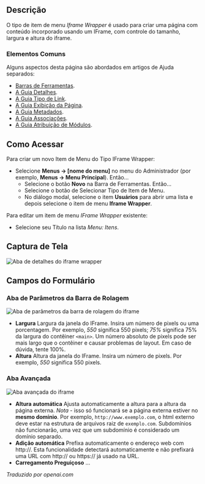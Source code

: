 <!-- Filename: Help4.x:Menu_Item:_Iframe_Wrapper / Display title: Envoltório de Iframe -->

## Descrição

O tipo de item de menu *Iframe Wrapper* é usado para criar uma página com conteúdo incorporado usando um IFrame, com controle do tamanho, largura e altura do iframe.

### Elementos Comuns

Alguns aspectos desta página são abordados em artigos de Ajuda separados:

* [Barras de Ferramentas](jdocmanual?article=help/common-elements/toolbars).
* [A Guia Detalhes](jdocmanual?article=help/menu-items-common/menu-item-details).
* [A Guia Tipo de Link](jdocmanual?article=help/menu-items-common/menu-item-link-type).
* [A Guia Exibição da Página](jdocmanual?article=help/menu-items-common/menu-item-page-display).
* [A Guia Metadados](jdocmanual?article=help/menu-items-common/menu-item-metadata).
* [A Guia Associações](jdocmanual?article=help/common-elements/edit-associations).
* [A Guia Atribuição de Módulos](jdocmanual?article=help/menu-items-common/menu-item-module-assignment).

## Como Acessar

Para criar um novo Item de Menu do Tipo IFrame Wrapper:

- Selecione **Menus → \[nome do menu\]** no menu do Administrador
  (por exemplo, **Menus → Menu Principal**). Então...
  - Selecione o botão **Novo** na Barra de Ferramentas. Então...
  - Selecione o botão de Selecionar Tipo de Item de Menu.
  - No diálogo modal, selecione o item **Usuários** para abrir uma lista e depois
    selecione o item de menu **Iframe Wrapper**.

Para editar um item de menu *IFrame Wrapper* existente:

- Selecione seu Título na lista *Menu: Itens*.

## Captura de Tela

![Aba de detalhes do iframe wrapper](../../../pt/images/menu-items/wrapper-iframe-wrapper-details-tab.png)

## Campos do Formulário

### Aba de Parâmetros da Barra de Rolagem

![Aba de parâmetros da barra de rolagem do iframe](../../../pt/images/menu-items/wrapper-scroll-bar-parameters-tab.png)

- **Largura** Largura da janela do IFrame. Insira um número de pixels ou uma 
  porcentagem. Por exemplo, *550* significa 550 pixels; *75%* significa 75% da 
  largura do contêiner `<main>`. Um número absoluto de pixels pode ser mais largo 
  que o contêiner e causar problemas de layout. Em caso de dúvida, tente 100%.
- **Altura** Altura da janela do IFrame. Insira um número de pixels. Por exemplo, 
  *550* significa 550 pixels.

### Aba Avançada

![Aba avançada do iframe](../../../pt/images/menu-items/wrapper-advanced-tab.png)

- **Altura automática** Ajusta automaticamente a altura para a altura da página externa. 
  *Nota* - isso só funcionará se a página externa estiver no **mesmo domínio**. Por 
  exemplo, `http://www.exemplo.com`, o html externo deve estar na estrutura de 
  arquivos raiz de `exemplo.com`. Subdomínios não funcionarão, uma vez que um 
  subdomínio é considerado um domínio separado.
- **Adição automática** Prefixa automaticamente o endereço web com http://. Esta 
  funcionalidade detectará automaticamente e não prefixará uma URL com http:// ou 
  https:// já usado na URL.
- **Carregamento Preguiçoso** ...

*Traduzido por openai.com*

